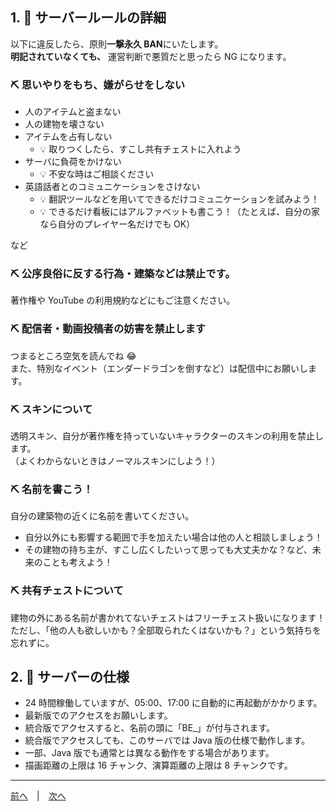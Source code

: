 ## 1. 🥒 サーバールールの詳細

以下に違反したら、原則**一撃永久 BAN**にいたします。  
**明記されていなくても、** 運営判断で悪質だと思ったら NG になります。

### ⛏ 思いやりをもち、嫌がらせをしない

- 人のアイテムと盗まない
- 人の建物を壊さない
- アイテムを占有しない
  - 💡 取りつくしたら、すこし共有チェストに入れよう
- サーバに負荷をかけない
  - 💡 不安な時はご相談ください
- 英語話者とのコミュニケーションをさけない
  - 💡 翻訳ツールなどを用いてできるだけコミュニケーションを試みよう！
  - 💡 できるだけ看板にはアルファベットも書こう！（たとえば、自分の家なら自分のプレイヤー名だけでも OK）

など

### ⛏ 公序良俗に反する行為・建築などは禁止です。

著作権や YouTube の利用規約などにもご注意ください。

### ⛏ 配信者・動画投稿者の妨害を禁止します

つまるところ空気を読んでね 😂  
また、特別なイベント（エンダードラゴンを倒すなど）は配信中にお願いします。

### ⛏ スキンについて

透明スキン、自分が著作権を持っていないキャラクターのスキンの利用を禁止します。  
（よくわからないときはノーマルスキンにしよう！）

### ⛏ 名前を書こう！

自分の建築物の近くに名前を書いてください。

- 自分以外にも影響する範囲で手を加えたい場合は他の人と相談しましょう！
- その建物の持ち主が、すこし広くしたいって思っても大丈夫かな？など、未来のことも考えよう！

### ⛏ 共有チェストについて

建物の外にある名前が書かれてないチェストはフリーチェスト扱いになります！  
ただし、「他の人も欲しいかも？全部取られたくはないかも？」という気持ちを忘れずに。

## 2. 🥒 サーバーの仕様

- 24 時間稼働していますが、05:00、17:00 に自動的に再起動がかかります。
- 最新版でのアクセスをお願いします。
- 統合版でアクセスすると、名前の頭に「BE\_」が付与されます。
- 統合版でアクセスしても、このサーバでは Java 版の仕様で動作します。
- 一部、Java 版でも通常とは異なる動作をする場合があります。
- 描画距離の上限は 16 チャンク、演算距離の上限は 8 チャンクです。

---

[前へ](./README.md)　|　[次へ](./2-switch.md)
